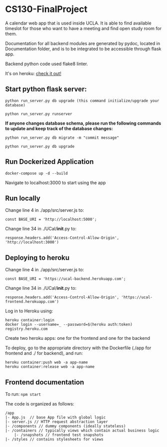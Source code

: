 # CS130-FinalProject
 
 
A calendar web app that is used inside UCLA. It is able to find available timeslot for those who want to have a meeting and find open study room for them.  
  
Documentation for all backend modules are generated by pydoc, located in Documentation folder, and is to be integrated to be accessible through flask app.  

Backend python code used flake8 linter. 

It's on heroku: [check it out!](https://ucal-frontend.herokuapp.com)

## Start python flask server:
```
python run_server.py db upgrade (this command initialize/upgrade your database)

python run_server.py runserver
```

**If anyone changes database schema, please run the following commands to update and keep track of the database changes:**

```
python run_server.py db migrate -m "commit message"

python run_server.py db upgrade
```

## Run Dockerized Application

```
docker-compose up -d --build
```

Navigate to localhost:3000 to start using the app

## Run locally

Change line 4 in ./app/src/server.js to:

```
const BASE_URI = 'http://localhost:5000';
```

Change line 34 in ./UCal/__init__.py to:

```
response.headers.add('Access-Control-Allow-Origin', 'http://localhost:3000')
```

## Deploying to heroku

Change line 4 in ./app/src/server.js to:

```
const BASE_URI = 'https://ucal-backend.herokuapp.com';
```

Change line 34 in ./UCal/__init__.py to:

```
response.headers.add('Access-Control-Allow-Origin', 'https://ucal-frontend.herokuapp.com')
```

Log in to Heroku using:

```
heroku container:login
docker login --username=_ --password=$(heroku auth:token) registry.heroku.com
```

Create two heroku apps: one for the frontend and one for the backend

To deploy, go to the appropriate directory with the Dockerfile (./app for frontend and ./ for backend), and run:

```
heroku container:push web -a app-name
heroku container:release web -a app-name
```

## Frontend documentation

To run:
`npm start`

The code is organized as follows:
```
/app
|- App.js  // base App file with global logic
|- server.js // HTTP request abstraction layer
|- /components // dummy components (ideally stateless)
|- /containers // typically views which contain actual business logic
    |- /snapshots // frontend test snapshots
|- /styles // contains stylesheets for views
```

